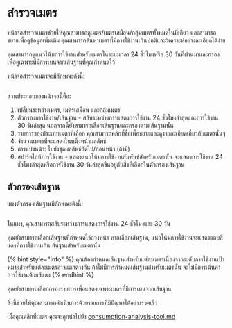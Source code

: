 # สำรวจเมตร

หน้าจอสำรวจเมตรช่วยให้คุณสามารถดูเมตร/เมตรเสมือน/กลุ่มเมตรทั้งหมดในที่เดียว และสามารถขยายเพื่อดูข้อมูลเพิ่มเติม คุณสามารถค้นหาเมตรที่มีการใช้งานเกินปกติและวิเคราะห์อย่างละเอียดได้ง่าย

คุณสามารถดูแนวโน้มการใช้งานสำหรับเมตรในระยะเวลา 24 ชั่วโมงหรือ 30 วันที่ผ่านมาและกรองเพื่อดูเฉพาะที่มีการเบนจากเส้นฐานที่คุณกำหนดไว้

หน้าจอสำรวจเมตรจะมีลักษณะดังนี้:

<figure><img src="../.gitbook/assets/image (2).png" alt=""><figcaption></figcaption></figure>

ส่วนประกอบของหน้าจอนี้คือ:

1. เปลี่ยนระหว่างเมตร, เมตรเสมือน และกลุ่มเมตร
2. ตัวกรองการใช้งาน/เส้นฐาน - สลับระหว่างการแสดงการใช้งาน 24 ชั่วโมงล่าสุดและการใช้งาน 30 วันล่าสุด นอกจากนี้ยังสามารถเลือกเส้นฐานและกรองตามเส้นฐานนั้น
3. รายการของประเภทเมตรที่เลือก คุณสามารถคลิกที่ชื่อเพื่อขยายและดูรายละเอียดเกี่ยวกับเมตรนั้นๆ
4. จำนวนเมตรที่จะแสดงในหนึ่งหน้าผลลัพธ์
5. การแบ่งหน้า: ไปยังชุดผลลัพธ์ถัดไป/ก่อนหน้า (ถ้ามี)
6. สปาร์คไลน์การใช้งาน - แสดงแนวโน้มการใช้งานสัมพันธ์สำหรับเมตรนั้น จะแสดงการใช้งาน 24 ชั่วโมงล่าสุดหรือการใช้งาน 30 วันล่าสุดขึ้นอยู่กับสิ่งที่เลือกในตัวกรองเส้นฐาน

## ตัวกรองเส้นฐาน

แผงตัวกรองเส้นฐานมีลักษณะดังนี้:

<figure><img src="../.gitbook/assets/image (3).png" alt=""><figcaption></figcaption></figure>

ในแผง, คุณสามารถสลับระหว่างการแสดงการใช้งาน 24 ชั่วโมงและ 30 วัน

คุณยังสามารถเลือกเส้นฐานที่กำหนดไว้ล่วงหน้า หากเลือกเส้นฐาน, แนวโน้มการใช้งานจะแสดงแถบสีแดงที่การใช้งานเกินเส้นฐานสำหรับเมตรนั้น

{% hint style="info" %}
คุณต้องกำหนดเส้นฐานสำหรับแต่ละเมตรเนื่องจากระดับการใช้งานเป้าหมายสำหรับแต่ละเมตรอาจแตกต่างกัน ถ้าไม่มีการกำหนดเส้นฐานสำหรับเมตรนั้น จะไม่มีการเน้นค่าการใช้งานด้วยสีแดง
{% endhint %}

คุณยังสามารถเลือกกรองรายการเพื่อแสดงเฉพาะเมตรที่มีการเบนจากเส้นฐาน

สิ่งนี้ช่วยให้คุณสามารถดำเนินการด้วยรายการที่มีปัญหาได้อย่างรวดเร็ว

เมื่อคุณคลิกที่เมตร คุณจะถูกนำไปยัง [consumption-analysis-tool.md](consumption-analysis-tool.md "mention")